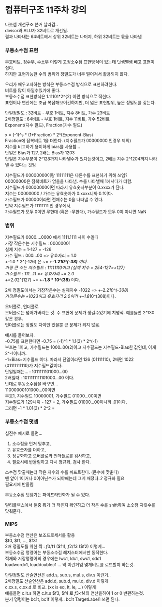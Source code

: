 # 컴퓨터구조 11주차 강의  
나눗셈 개선구조 쓴거 날라감..  
divisor와 ALU가 32비트로 개선됨.  
결과 나타내는 64비트에서 상위 32비트는 나머지, 하위 32비트는 몫을 나타냄  

### 부동소수점 표현  
부호비트, 정수부, 수소부 이렇게 고정소수점 표현방식이 있는데 덧셈뺄셈 빼고 표현이 쉽다.  
하지만 표현가능한 수의 범위와 정밀도가 너무 떨어져서 활용되지 않다.  

우리가 배우고자하는 방식은 부동소수점 방식으로 표현하려한다.  
비트를 많이 아낄수있기에 좋다.  
부동소수점 표현방식은 1.11101*2^{2} 이런 방식으로 적힌다.  
표현이나 연산에는 조금 복잡해보이긴하지만, 더 넓은 표현범위, 높은 정밀도를 갖는다.  

단일정밀도 : 32비트 - 부호 1비트, 지수 8비트, 가수 23비트  
2배정밀도 : 64비트 - 부호 1비트, 지수 11비트, 가수 52비트  
Exponent(지수 필드), Fraction(가수 필드)  

x = (-1)^s * (1+Fraction) * 2^(Exponent-Bias)  
Fraction에 잠복비트 1을 더한다. (지수필드가 00000000 인경우 제외)  
지수를 비교하기 용이하게 bias를 사용함...  
단일은 Bias가 127, 2배는 Bias가 1203  
단일은 지수부분이 2^128까지 나타낼수가 있다는것이고, 2배는 지수 2^1204까지 나타낼 수 있다는 것임  

지수필드가 00000000이랑 11111111은 다른수를 표현하기 위해 쓰임?  
00000000은 잠복비트가 없을을 나타냄. 수를 나타낼때 1에서다가 더함.  
지수필드가 00000000이면 따라서 유효숫자부분이 0.xxxx가 된다.  
지수는 00000000 / 가수는 유효숫자가 0.xxxx니까 0.f이다.  
가수필드가 00000이라면 전체수는 0을 나타낼 수 있다.  
만약 지수필드가 11111111 인 경우에서,  
가수필드가 모두 0이면 무한대 (혹은 -무한대), 가수필드가 모두 0이 아니면 NaN  

### 범위  
지수필드가 0000....0000 에서 1111.1111 사이 수일때  
가장 작은수는 지수필드 : 00000001  
실제 지수 = 1-127 = -126  
가수 필드 : 000...00 => 유효자리 = 1.0  
+-1.0 * 2^(-126) 은 ~= <b>+-1.2*10^(-38)</b> 이다.  
가장 큰 수는 지수필드 : 11111110이고 (실제 지수 = 254-127=+127)  
가수필드 : 111...11 => 유효자리 ~= 2.0  
+=2.0*2^(127) ~= <b>+-1.8 * 10^(38)</b> 이다.  

2배 정밀도에서는 가장작은수는 실제지수 -1022 => +-2.2*10^(-308)  
가장큰수는 +1023이고 유효자리 2.0이라 +-1.8*10^(308)이다.  

오버플로, 언더플로  
오버플로는 넘어가버리는 것. 수 표현에 문제가 생길수있기에 치명적. 예를들면 2^130 같은 경우.  
언더플로는 정밀도 차이만 있을뿐 큰 문제가 되지 않음.  

예시를 들어보자.  
-0.75를 표현한다면 -0.75 = (-1)^1 * 1.1(2) * 2^(-1)  
부호는 1이고, 가수필드는 1000..00(2)이고 지수필드는 지수필드-Bias한 값인데, 이게 2^-1이니까..  
-1+Bias=지수필드 이다. 따라서 단일이라면 126 (01111110), 2배면 1022 (01111111110)가 지수필드값이다.  
단일일때는... : 1011111101000...00  
2배일때 : 1011111111101000...00 이다.  
반대로 부동소수점을 바꾸면...  
11000000101000...00이면  
부호1, 지수필드 10000001, 가수필드 01000...00이면  
지수필드가 129니까 - 127 = 2, 가수필드 01000...00이니까 .01이다.  
그러면 -1 * 1.01(2) * 2^2 =   

### 부동소수점 덧셈  
십진수 예시로 들면...  
1. 소수점을 먼저 맞추고,  
2. 유효숫자를 더하고,  
3. 정규화하고 오버플로와 언더플로를 검사하고,  
4. 필요시에 반올림하고 다시 정규화, 검사 한다.  


소수점 맞출때는더 작은 지수의 수를 쉬프트한다. (큰수에 맞춘다)  
맨 앞이 1이거나 0이아닌수가 되야해는데 그게 깨졌다..? 정규화 필요  
필요시에 반올림  

부동소수점 덧셈기는 파이프라인화가 될 수 있다.  

멀티플렉스에서 둘중 뭐가 더 작은지 확인하고 더 작은 수를 shift하여 소숫점 자릿수를 맞춰준다.  

### MIPS  
부동소수점 연산은 보조프로세서를 활용  
$f0, $f1, ..., $f31  
2배 정밀도를 위한 짝 : $f0/$f1 ($f1), $f2/$f3 ($f2) 이렇게...  
부동소수점 명령어는 부동소수점 레지스터에서만 동작한다.  
적재와 저장명령어의 경우에는 
lwc1, ldc1, swc1, sdc1  
loadwordc1, loaddoublec1 ... 막 이런거임 몇개비트를 로드할지 하는것.  

단일정밀도 산술연산은 add.s,  sub.s, mul.s, div.s 이런거..  
2배정밀도 산술연산은 add.d, sub.d, mul.d, div.d 이렇게  
c.xx.s, c.xx.d 로 비교. (xx is eq, lt, le, ...) 이렇게  
예를들면 c.lt.s 하면 c.lt.s $f3, $f4 로 $f3<$f4의 연산을하여 1 or 0 반환하는것.  
분기 명령어는 bc1t, bc1f 이렇게.. bc1t TargetLabel1 쓰면 된다.  
